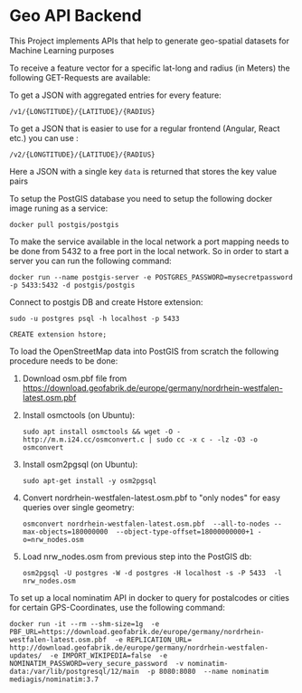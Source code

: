 # Geo API Backend

This Project implements APIs that help to generate geo-spatial datasets for Machine Learning purposes

To receive a feature vector for a specific lat-long and radius (in Meters) the following GET-Requests are available:



To get a JSON with aggregated entries for every feature:

`/v1/{LONGTITUDE}/{LATITUDE}/{RADIUS}`



To get a JSON that is easier to use for a regular frontend (Angular, React etc.) you can use :

`/v2/{LONGTITUDE}/{LATITUDE}/{RADIUS}`

Here a JSON with a single key `data` is returned that stores the key value pairs






To setup the PostGIS database you need to setup the following docker image runing as a service:

`docker pull postgis/postgis`

To make the service available in the local network a port mapping needs to be done from 5432 to a free port in the local network.
So in order to start a server you can run the following command:


`docker run --name postgis-server -e POSTGRES_PASSWORD=mysecretpassword -p 5433:5432 -d postgis/postgis `

Connect to postgis DB and create Hstore extension:

`sudo -u postgres psql -h localhost -p 5433`

 `CREATE extension hstore;`


To load the OpenStreetMap data into PostGIS from scratch the following procedure needs to be done:

1. Download osm.pbf file from https://download.geofabrik.de/europe/germany/nordrhein-westfalen-latest.osm.pbf 

2. Install osmctools (on Ubuntu):

    `sudo apt install osmctools && wget -O - http://m.m.i24.cc/osmconvert.c | sudo cc -x c - -lz -O3 -o osmconvert`

3. Install osm2pgsql (on Ubuntu):

    `sudo apt-get install -y osm2pgsql`


4. Convert nordrhein-westfalen-latest.osm.pbf to "only nodes" for easy queries over single geometry:

    `osmconvert nordrhein-westfalen-latest.osm.pbf  --all-to-nodes --max-objects=180000000  --object-type-offset=18000000000+1 -o=nrw_nodes.osm`

5. Load nrw_nodes.osm from previous step into the PostGIS db:

    `osm2pgsql -U postgres -W -d postgres -H localhost -s -P 5433  -l nrw_nodes.osm`



To set up a local nominatim API in docker to query for postalcodes or cities for certain GPS-Coordinates, use the following command:

`
docker run -it --rm --shm-size=1g 
-e PBF_URL=https://download.geofabrik.de/europe/germany/nordrhein-westfalen-latest.osm.pbf 
-e REPLICATION_URL= http://download.geofabrik.de/europe/germany/nordrhein-westfalen-updates/ 
-e IMPORT_WIKIPEDIA=false 
-e NOMINATIM_PASSWORD=very_secure_password 
-v nominatim-data:/var/lib/postgresql/12/main 
-p 8080:8080 
--name nominatim 
mediagis/nominatim:3.7
`

